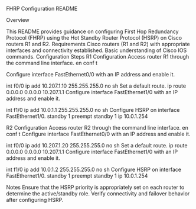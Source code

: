 FHRP Configuration README

Overview

This README provides guidance on configuring First Hop Redundancy Protocol (FHRP) using the Hot Standby Router Protocol (HSRP) on Cisco routers R1 and R2.
Requirements
Cisco routers (R1 and R2) with appropriate interfaces and connectivity established.
Basic understanding of Cisco IOS commands.
Configuration Steps
R1 Configuration
Access router R1 through the command line interface.
en
conf t

Configure interface FastEthernet0/0 with an IP address and enable it.
 
int f0/0
ip add 10.207.1.10 255.255.255.0
no sh
Set a default route.
ip route 0.0.0.0 0.0.0.0 10.207.1.1
Configure interface FastEthernet1/0 with an IP address and enable it.
 
int f1/0
ip add 10.0.1.1 255.255.255.0
no sh
Configure HSRP on interface FastEthernet1/0.
standby 1 preempt
standby 1 ip 10.0.1.254

R2 Configuration
Access router R2 through the command line interface.
en
conf t
Configure interface FastEthernet0/0 with an IP address and enable it.
 
int f0/0
ip add 10.207.1.20 255.255.255.0
no sh
Set a default route.
ip route 0.0.0.0 0.0.0.0 10.207.1.1
Configure interface FastEthernet1/0 with an IP address and enable it.
 
int f1/0
ip add 10.0.1.2 255.255.255.0
no sh
Configure HSRP on interface FastEthernet1/0.
standby 1 preempt
standby 1 ip 10.0.1.254

Notes
Ensure that the HSRP priority is appropriately set on each router to determine the active/standby role.
Verify connectivity and failover behavior after configuring HSRP.

